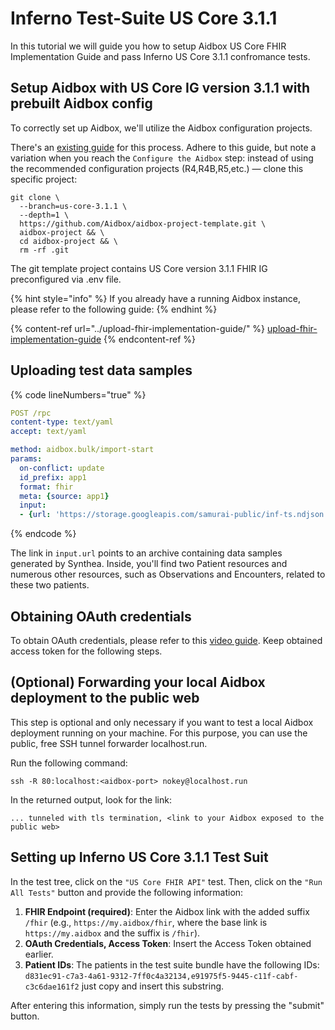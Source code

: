 # Inferno Test-Suite US Core 3.1.1

In this tutorial we will guide you how to setup Aidbox US Core FHIR Implementation Guide and pass Inferno US Core 3.1.1 confromance tests.

## Setup Aidbox with US Core IG version 3.1.1 with prebuilt Aidbox config

To correctly set up Aidbox, we'll utilize the Aidbox configuration projects.&#x20;

There's an [existing guide](https://docs.aidbox.app/getting-started/run-aidbox-locally-with-docker) for this process. Adhere to this guide, but note a variation when you reach the `Configure the Aidbox` step: instead of using the recommended configuration projects (R4,R4B,R5,etc.) — clone this specific project:

```
git clone \
  --branch=us-core-3.1.1 \
  --depth=1 \
  https://github.com/Aidbox/aidbox-project-template.git \
  aidbox-project && \
  cd aidbox-project && \
  rm -rf .git
```

The git template project contains US Core version 3.1.1 FHIR IG preconfigured via .env file.

{% hint style="info" %}
If you already have a running Aidbox instance, please refer to the following guide:
{% endhint %}

{% content-ref url="../upload-fhir-implementation-guide/" %}
[upload-fhir-implementation-guide](../upload-fhir-implementation-guide/)
{% endcontent-ref %}

## Uploading test data samples

{% code lineNumbers="true" %}
```yaml
POST /rpc
content-type: text/yaml
accept: text/yaml

method: aidbox.bulk/import-start
params:
  on-conflict: update
  id_prefix: app1
  format: fhir
  meta: {source: app1}
  input:
  - {url: 'https://storage.googleapis.com/samurai-public/inf-ts.ndjson.gz'}
```
{% endcode %}

The link in `input.url` points to an archive containing data samples generated by Synthea. Inside, you'll find two Patient resources and numerous other resources, such as Observations and Encounters, related to these two patients.

## Obtaining OAuth credentials

To obtain OAuth credentials, please refer to this [video guide](../../../../security-and-access-control-1/auth/client-credentials.md#auth-sandbox). Keep obtained access token for the following steps.

## (Optional) Forwarding your local Aidbox deployment to the public web

This step is optional and only necessary if you want to test a local Aidbox deployment running on your machine. For this purpose, you can use the public, free SSH tunnel forwarder localhost.run.

Run the following command:

`ssh -R 80:localhost:<aidbox-port> nokey@localhost.run`

In the returned output, look for the link:

```
... tunneled with tls termination, <link to your Aidbox exposed to the public web>
```

## Setting up Inferno US Core 3.1.1 Test Suit

In the test tree, click on the `"US Core FHIR API"` test. Then, click on the `"Run All Tests"` button and provide the following information:

1. **FHIR Endpoint (required)**: Enter the Aidbox link with the added suffix `/fhir` (e.g., `https://my.aidbox/fhir`, where the base link is `https://my.aidbox` and the suffix is `/fhir`).
2. **OAuth Credentials, Access Token**: Insert the Access Token obtained earlier.
3. **Patient IDs**: The patients in the test suite bundle have the following IDs: `d831ec91-c7a3-4a61-9312-7ff0c4a32134,e91975f5-9445-c11f-cabf-c3c6dae161f2` just copy and insert this substring.

After entering this information, simply run the tests by pressing the "submit" button.
